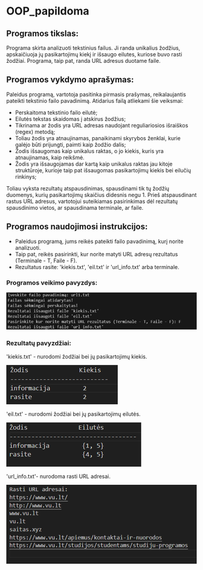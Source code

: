 # OOP_papildoma
## Programos tikslas:

Programa skirta analizuoti tekstinius failus. Ji randa unikalius žodžius, apskaičiuoja jų pasikartojimų kiekį ir išsaugo eilutes, kuriose buvo rasti žodžiai. Programa, taip pat, randa URL adresus duotame faile.


## Programos vykdymo aprašymas:

Paleidus programą, vartotoja pasitinka pirmasis prašymas, reikalaujantis pateikti tekstinio failo pavadinimą.
Atidarius failą atliekami šie veiksmai:
- Perskaitoma tekstinio failo eilutė;
- Eilutės tekstas skaidomas į atskirus žodžius;
- Tikrinama ar žodis yra URL adresas naudojant reguliariosios išraiškos (regex) metodą;
- Toliau žodis yra atnaujinamas, panaikinami skyrybos ženklai, kurie galėjo būti prijungti, paimti kaip žodžio dalis;
- Žodis išsaugomas kaip unikalus raktas, o jo kiekis, kuris yra atnaujinamas, kaip reikšmė.
- Žodis yra išsaugojamas dar kartą kaip unikalus raktas jau kitoje struktūroje, kurioje taip pat išsaugomas pasikartojimų kiekis bei eilučių rinkinys;

Toliau vyksta rezultatų atspausdinimas, spausdinami tik tų žodžių duomenys, kurių pasikartojimų skaičius didesnis negu 1. 
Prieš atspausdinant rastus URL adresus, vartotojui suteikiamas pasirinkimas dėl rezultatų spausdinimo vietos, ar spausdinama terminale, ar faile.

## Programos naudojimosi instrukcijos:

- Paleidus programą, jums reikės pateikti failo pavadinimą, kurį norite analizuoti.
- Taip pat, reikės pasirinkti, kur norite matyti URL adresų rezultatus (Terminale - T, Faile - F).
- Rezultatus rasite: 'kiekis.txt', 'eil.txt' ir 'url_info.txt' arba terminale.

### Programos veikimo pavyzdys:

![alt text](programos_veikimas.png)


### Rezultatų pavyzdžiai:

'kiekis.txt' - nurodomi žodžiai bei jų pasikartojimų kiekis.

![alt text](kiekis.png)

'eil.txt' - nurodomi žodžiai bei jų pasikartojimų eilutės.

![alt text](eil.png)

'url_info.txt'- nurodoma rasti URL adresai.

![alt text](url.png)